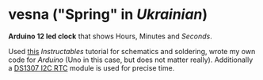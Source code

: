 # vesna ("Spring" in *Ukrainian*)
**Arduino 12 led clock** that shows Hours, Minutes and *Seconds*.

Used [this](http://www.instructables.com/id/Arduino-powered-LED-Clock/) _Instructables_ tutorial for schematics and soldering, wrote my own code for _Arduino_ (Uno in this case, but does not matter really). Additionally a [DS1307 I2C RTC](http://www.sainsmart.com/arduino-i2c-rtc-ds1307-at24c32-real-time-clock-module-board-for-avr-arm-pic.html) module is used for precise time.
